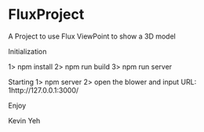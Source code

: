 # FluxProject
A Project to use Flux ViewPoint to show a 3D model

Initialization
  
  1> npm install
  2> npm run build
  3> npm run server
  
Starting
  1> npm server
  2> open the blower and input URL: 1http://127.0.0.1:3000/
  
  Enjoy
  
  Kevin Yeh
